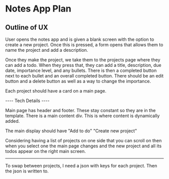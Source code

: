 # Notes App Plan

## Outline of UX
User opens the notes app and is given a blank screen with the option to create a new 
project. Once this is pressed, a form opens that allows them to name the project and add a description. 

Once they make the project, we take them to the projects page where they can add a todo. When they press that, they can add a title, description, due date, importance level, and any bullets.
There is then a completed button next to each bullet and an overall completed button. There should be an edit button and a delete button as well as a way to change the importance.

Each project should have a card on a main page.

---- Tech Details ----

Main page has header and footer. These stay constant so they are in the template. There is a main content div. This is where content is dynamically added.

The main display should have "Add to do" "Create new project" 

Considering having a list of projects on one side that you can scroll on then when you select one the main page changes and the new project and all its todos appear on the right main screen.

---
To swap between projects, I need a json with keys for each project. Then the json is written to.